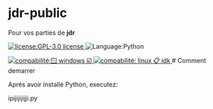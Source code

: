 # jdr-public
Pour vos parties de **jdr**

<p>
  <a href="./LICENSE">
      <img
        alt="license:GPL-3.0 license"
        src="https://img.shields.io/badge/License-GPL-blue"
      />
  </a>
  <img
      alt="Language:Python"
      src="https://img.shields.io/badge/Langua-Python-purple"
  />
</p>
  <a href="./LICENSE">
      <img
        alt="compabilité:🪟 windows ☑️ "
        src="https://img.shields.io/badge/Compabilité-windows☑-blue"
      />
  </a>
<h></h>
  <a href="./LICENSE">
      <img
        alt="compabilité: linux 📋 idk "
        src="https://img.shields.io/badge/Compabilité-linux❌-blue"
      />
  </a>   
<h></h>
# Comment demarrer 

Aprés avoir installé Python, executez:

ipijijijijji.py
